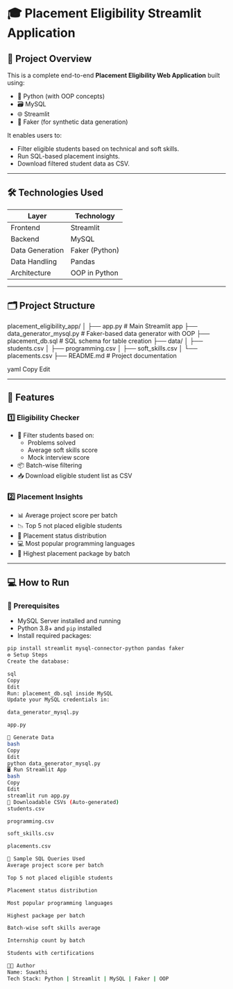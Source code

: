 # 🎓 Placement Eligibility Streamlit Application

## 📌 Project Overview
This is a complete end-to-end **Placement Eligibility Web Application** built using:

- 🐍 Python (with OOP concepts)
- 🗃️ MySQL
- 🌐 Streamlit
- 🧪 Faker (for synthetic data generation)

It enables users to:
- Filter eligible students based on technical and soft skills.
- Run SQL-based placement insights.
- Download filtered student data as CSV.

---

## 🛠️ Technologies Used

| Layer         | Technology         |
|---------------|--------------------|
| Frontend      | Streamlit          |
| Backend       | MySQL              |
| Data Generation | Faker (Python)    |
| Data Handling | Pandas             |
| Architecture  | OOP in Python      |

---

## 🗂️ Project Structure

placement_eligibility_app/
│
├── app.py # Main Streamlit app
├── data_generator_mysql.py # Faker-based data generator with OOP
├── placement_db.sql # SQL schema for table creation
├── data/
│ ├── students.csv
│ ├── programming.csv
│ ├── soft_skills.csv
│ └── placements.csv
├── README.md # Project documentation

yaml
Copy
Edit

---

## 🚀 Features

### 1️⃣ Eligibility Checker
- 🔎 Filter students based on:
  - Problems solved
  - Average soft skills score
  - Mock interview score
- 📦 Batch-wise filtering
- 📥 Download eligible student list as CSV

### 2️⃣ Placement Insights
- 📊 Average project score per batch
- 📉 Top 5 not placed eligible students
- 🧭 Placement status distribution
- 💻 Most popular programming languages
- 💼 Highest placement package by batch

---

## 💻 How to Run

### 🔧 Prerequisites
- MySQL Server installed and running
- Python 3.8+ and `pip` installed
- Install required packages:

```bash
pip install streamlit mysql-connector-python pandas faker
⚙️ Setup Steps
Create the database:

sql
Copy
Edit
Run: placement_db.sql inside MySQL
Update your MySQL credentials in:

data_generator_mysql.py

app.py

📡 Generate Data
bash
Copy
Edit
python data_generator_mysql.py
🖥️ Run Streamlit App
bash
Copy
Edit
streamlit run app.py
📁 Downloadable CSVs (Auto-generated)
students.csv

programming.csv

soft_skills.csv

placements.csv

🧠 Sample SQL Queries Used
Average project score per batch

Top 5 not placed eligible students

Placement status distribution

Most popular programming languages

Highest package per batch

Batch-wise soft skills average

Internship count by batch

Students with certifications

👩‍💻 Author
Name: Suwathi
Tech Stack: Python | Streamlit | MySQL | Faker | OOP
